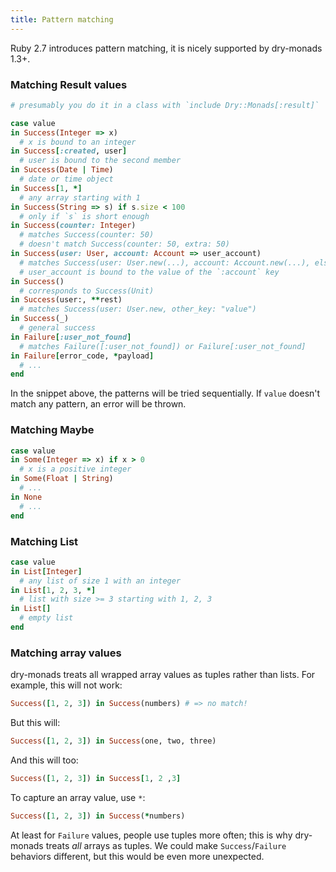 ```yaml
---
title: Pattern matching
---
```


Ruby 2.7 introduces pattern matching, it is nicely supported by dry-monads 1.3+.

### Matching Result values

```ruby
# presumably you do it in a class with `include Dry::Monads[:result]`

case value
in Success(Integer => x)
  # x is bound to an integer
in Success[:created, user]
  # user is bound to the second member
in Success(Date | Time)
  # date or time object
in Success[1, *]
  # any array starting with 1
in Success(String => s) if s.size < 100
  # only if `s` is short enough
in Success(counter: Integer)
  # matches Success(counter: 50)
  # doesn't match Success(counter: 50, extra: 50)
in Success(user: User, account: Account => user_account)
  # matches Success(user: User.new(...), account: Account.new(...), else: ...)
  # user_account is bound to the value of the `:account` key
in Success()
  # corresponds to Success(Unit)
in Success(user:, **rest)
  # matches Success(user: User.new, other_key: "value")
in Success(_)
  # general success
in Failure[:user_not_found]
  # matches Failure([:user_not_found]) or Failure[:user_not_found]
in Failure[error_code, *payload]
  # ...
end
```

In the snippet above, the patterns will be tried sequentially. If `value` doesn't match any pattern, an error will be thrown.

### Matching Maybe

```ruby
case value
in Some(Integer => x) if x > 0
  # x is a positive integer
in Some(Float | String)
  # ...
in None
  # ...
end
```

### Matching List

```ruby
case value
in List[Integer]
  # any list of size 1 with an integer
in List[1, 2, 3, *]
  # list with size >= 3 starting with 1, 2, 3
in List[]
  # empty list
end
```

### Matching array values

dry-monads treats all wrapped array values as tuples rather than lists.
For example, this will not work:

```ruby
Success([1, 2, 3]) in Success(numbers) # => no match!
```

But this will:

```ruby
Success([1, 2, 3]) in Success(one, two, three)
```

And this will too:

```ruby
Success([1, 2, 3]) in Success[1, 2 ,3]
```

To capture an array value, use `*`:

```ruby
Success([1, 2, 3]) in Success(*numbers)
```

At least for `Failure` values, people use tuples more often; this is why dry-monads treats _all_ arrays as tuples. We could make `Success`/`Failure` behaviors different, but this would be even more unexpected.
